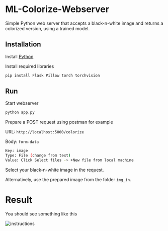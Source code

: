 # ML-Colorize-Webserver

Simple Python web server that accepts a black-n-white image and returns a colorized version, using a trained model.

## Installation

Install [Python](https://www.python.org/downloads/)

Install required libraries

```bash
pip install Flask Pillow torch torchvision
```

## Run

Start webserver

```bash
python app.py
```

Prepare a POST request using postman for example

URL: `http://localhost:5000/colorize`

Body: `form-data`

```bash
Key: image
Type: File (change from text)
Value: Click Select files -> +New file from local machine
```

Select your black-n-white image in the request.

Alternatively, use the prepared image from the folder `img_in`.

# Result
You should see something like this

![instructions](https://github.com/user-attachments/assets/ed9ec3b2-f2ae-4c22-9b49-a069adf24650)
